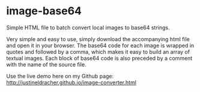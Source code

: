 # image-base64
Simple HTML file to batch convert local images to base64 strings.

Very simple and easy to use, simply download the accompanying html file and open it in your browser.  The base64 code for each image is wrapped in quotes and followed by a comma, which makes it easy to build an array of textual images.  Each block of base64 code is also preceded by a comment with the name of the source file.

Use the live demo here on my Github page:
http://justineldracher.github.io/image-converter.html
